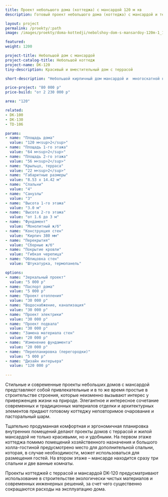 ```yaml
---
title: Проект небольшого дома (коттеджа) с мансардой 120 м кв
description: Готовый проект небольшого дома (коттеджа) с мансардой и террасой, из кирпича, газобетона или пеноблоков. Площадь&#58; 120 м.кв.

layout: project
permalink: /proekty/:path
image: /images/proekty/doma-kottedji/nebolshoy-dom-s-mansardoy-120m-1_1920w.jpg

featured:
weight: 1200

project-title: Небольшой дом с мансардой
project-catalog-title: Небольшой коттедж
project-name: DK-120
tiny-description: Красивый и вместительный дом с террасой

short-description: "Небольшой кирпичный дом мансардой и  многоскатной крышей это долговечное и прочное жилье. Крыльцо на входе украшают плоские резные балясины из дерева. Окна оформлены декоративными элементами и кашпо для цветов. Из просторной гостиной вы попадаете на застекленную террасу, которая может иметь отопление и вентиляцию, что сделает ее комфортной как жарким летом, так и холодной зимой."

price-project: "80 000 р"
price-build: "от 2 230 000 р"

area: "120"

related:
- DK-100
- DK-130
- TD-106

params:
- name: "Площадь дома"
  value: "120 м<sup>2</sup>"
- name: "Площадь 1-го этажа"
  value: "64 м<sup>2</sup>"
- name: "Площадь 2-го этажа"
  value: "56 м<sup>2</sup>"
- name: "Крыльцо, терраса"
  value: "22 м<sup>2</sup>"
- name: "Габаритные размеры"
  value: "8.53 x 14.42 м"
- name: "Спальни"
  value: "4"
- name: "Санузлы"
  value: "3"
- name: "Высота 1-го этажа"
  value: "3.0 м"
- name: "Высота 2-го этажа"
  value: "от 1.6 до 3 м"
- name: "Фундамент"
  value: "Монолитный ж/б"
- name: "Конструкция стен"
  value: "Кирпич 380 мм"
- name: "Перекрытия"
  value: "Сборные ж/б"
- name: "Покрытие кровли"
  value: "Гибкая черепица"
- name: "Облицовка стен"
  value: "Штукатурка, термопанель"

options:
- name: "Зеркальный проект"
  value: "5 000 р"
- name: "Паспорт дома"
  value: "5 000 р"
- name: "Проект отопления"
  value: "30 000 р"
- name: "Водоснабжение, канализация"
  value: "30 000 р"
- name: "Проект электрики"
  value: "30 000 р"
- name: "Проект подвала"
  value: "30 000 р"
- name: "Замена материала стен"
  value: "20 000 р"
- name: "Изменение фундамента"
  value: "20 000 р"
- name: "Перепланировка (перегородки)"
  value: "5 000 р"
- name: "Дизайн интерьера"
  value: "120 000 р"
  
---
```

Стильные и современные проекты небольших домов с мансардой представляют собой привлекательные и в то же время простые в строительстве строения, которые неизменно вызывают интерес у приверженцев жизни на природе. Элегантное и интересное сочетание современных и традиционных материалов отделки и архитектурных элементов придают готовому коттеджу неповторимое очарование и пасторальный шарм.

Тщательно продуманная комфортная и эргономичная планировка внутренних помещений делают проекты домов с террасой и жилой мансардой не только красивыми, но и удобными. На первом этаже коттеджа помимо помещений хозяйственного назначения и большого холла-гостиной предусмотрено место для дополнительной спальни, которая, в случае необходимости, может использоваться для размещения гостей. На втором этаже – мансарде находится сразу три спальни и две ванные комнаты.

Проекты коттеджей с террасой и мансардой DK-120 предусматривают использование в строительстве экологически чистых материалов и современных инженерных решений, за счет чего существенно сокращаются расходы на эксплуатацию дома.